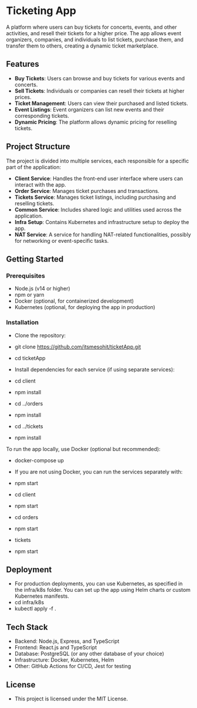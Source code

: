 # Ticketing App

A platform where users can buy tickets for concerts, events, and other activities, and resell their tickets for a higher price. The app allows event organizers, companies, and individuals to list tickets, purchase them, and transfer them to others, creating a dynamic ticket marketplace.

## Features

* **Buy Tickets**: Users can browse and buy tickets for various events and concerts.
* **Sell Tickets**: Individuals or companies can resell their tickets at higher prices.
* **Ticket Management**: Users can view their purchased and listed tickets.
* **Event Listings**: Event organizers can list new events and their corresponding tickets.
* **Dynamic Pricing**: The platform allows dynamic pricing for reselling tickets.

## Project Structure

The project is divided into multiple services, each responsible for a specific part of the application:

* **Client Service**: Handles the front-end user interface where users can interact with the app.
* **Order Service**: Manages ticket purchases and transactions.
* **Tickets Service**: Manages ticket listings, including purchasing and reselling tickets.
* **Common Service**: Includes shared logic and utilities used across the application.
* **Infra Setup**: Contains Kubernetes and infrastructure setup to deploy the app.
* **NAT Service**: A service for handling NAT-related functionalities, possibly for networking or event-specific tasks.

## Getting Started

### Prerequisites

* Node.js (v14 or higher)
* npm or yarn
* Docker (optional, for containerized development)
* Kubernetes (optional, for deploying the app in production)

### Installation

* Clone the repository:

* git clone https://github.com/itsmesohit/ticketApp.git

* cd ticketApp

* Install dependencies for each service (if using separate services):

* cd client
* npm install
* cd ../orders
* npm install
* cd ../tickets
* npm install

To run the app locally, use Docker (optional but recommended):

* docker-compose up

* If you are not using Docker, you can run the services separately with:

* npm start

* cd client
* npm start

* cd orders
* npm start

* tickets
* npm start

##  Deployment
* For production deployments, you can use Kubernetes, as specified in the infra/k8s folder. You can set up the app using Helm charts or custom Kubernetes manifests.
* cd infra/k8s
* kubectl apply -f .

## Tech Stack

* Backend: Node.js, Express, and TypeScript
* Frontend: React.js and TypeScript
* Database: PostgreSQL (or any other database of your choice)
* Infrastructure: Docker, Kubernetes, Helm
* Other: GitHub Actions for CI/CD, Jest for testing


## License
* This project is licensed under the MIT License.
